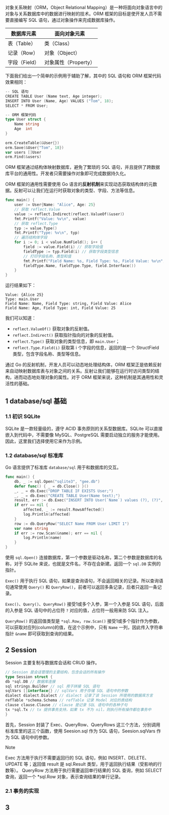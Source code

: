 对象关系映射（ORM，Object Relational Mapping）是一种将面向对象语言中的对象与关系数据库中的数据进行映射的技术。ORM 框架的目标是使开发人员不需要直接编写 SQL 语句，通过对象操作来完成数据库操作。

| 数据库元素     | 面向对象元素         |
| --------- | -------------- |
| 表（Table）  | 类（Class）       |
| 记录（Row）   | 对象（Object）     |
| 字段（Field） | 对象属性（Property） |

下面我们给出一个简单的示例用于辅助了解，其中的 SQL 语句和 ORM 框架代码效果相同：

```go
-- SQL 语句
CREATE TABLE User (Name text, Age integer);  
INSERT INTO User (Name, Age) VALUES ("Tom", 18);  
SELECT * FROM User;

-- ORM 框架代码
type User struct {  
    Name string  
    Age  int  
}  
  
orm.CreateTable(&User{})  
orm.Save(&User{"Tom", 18})  
var users []User  
orm.Find(&users)
```

ORM 框架通过结构体映射数据库，避免了繁琐的 SQL 语句，并且提供了跨数据库平台的通用性。开发者只需要操作对象即可完成数据持久化。

ORM 框架的通用性需要使用 Go 语言的**反射机制**来实现动态获取结构体的元数据。反射可以让我们在运行时获取对象的类型、字段、方法等信息。

```go
func main() {
    user := User{Name: "Alice", Age: 25}
    // 获取 reflect.Value
    value := reflect.Indirect(reflect.ValueOf(&user)）
    fmt.Printf("Value: %v\n", value)
    // 获取 reflect.Type
    typ := value.Type()
    fmt.Printf("Type: %v\n", typ)
    // 遍历结构体字段
    for i := 0; i < value.NumField(); i++ {
        field := value.Field(i) // 获取字段值
        fieldType := typ.Field(i) // 获取字段类型信息
        // 打印字段名称、类型和值
        fmt.Printf("Field Name: %s, Field Type: %s, Field Value: %v\n",
        fieldType.Name, fieldType.Type, field.Interface())
    }
}
```

运行结果如下：

```
Value: {Alice 25}
Type: main.User
Field Name: Name, Field Type: string, Field Value: Alice
Field Name: Age, Field Type: int, Field Value: 25
```

我们可以知道：
- `reflect.ValueOf()` 获取对象的反射值。
- `reflect.Indirect()` 获取指针指向的对象的反射值。
- `reflect.Type()` 获取对象的类型信息，即 `main.User`；
- `reflect.Type.Field(i)` 获取第 i 个字段的信息，返回的是一个 StructField 类型，包含字段名称、类型等信息。

通过 Go 的反射机制，开发人员可以动态地处理结构体，ORM 框架正是依赖反射来自动映射数据库表与对象之间的关系。反射让我们能够在运行时访问类型的结构，进而动态地处理对象的属性。对于 ORM 框架来说，这种机制是其通用性和灵活性的基础。

## 1 database/sql 基础

### 1.1 初识 SQLite

SQLite 是一款轻量级的，遵守 ACID 事务原则的关系型数据库。SQLite 可以直接嵌入到代码中，不需要像 MySQL、PostgreSQL 需要启动独立的服务才能使用。因此，这里我们选择使用它来作为示例。

### 1.2 database/sql 标准库

Go 语言提供了标准库 `database/sql` 用于和数据库的交互。

```go
func main() {
    db, _ := sql.Open("sqlite3", "gee.db")
    defer func() { _ = db.Close() }()
    _, _ = db.Exec("DROP TABLE IF EXISTS User;")
    _, _ = db.Exec("CREATE TABLE User(Name text);")
    result, err := db.Exec("INSERT INTO User(`Name`) values (?), (?)", "Tom", "Sam")
    if err == nil {
        affected, _ := result.RowsAffected()
        log.Println(affected)
    }
    row := db.QueryRow("SELECT Name FROM User LIMIT 1")
    var name string
    if err := row.Scan(&name); err == nil {
        log.Println(name)
    }
}
```

使用 `sql.Open()` 连接数据库，第一个参数是驱动名称，第二个参数是数据库的名称，对于 SQLite 来说，也就是文件名，不存在会新建。返回一个 `sql.DB` 实例的指针。

`Exec()` 用于执行 SQL 语句，如果是查询语句，不会返回相关的记录。所以查询语句通常使用 `Query()` 和 `QueryRow()`，前者可以返回多条记录，后者只返回一条记录。

`Exec()`、`Query()`、`QueryRow()` 接受1或多个入参，第一个入参是 SQL 语句，后面的入参是 SQL 语句中的占位符 `?` 对应的值，占位符一般用来防 SQL 注入。

`QueryRow()` 的返回值类型是 `*sql.Row`，`row.Scan()` 接受1或多个指针作为参数，可以获取对应列(column)的值，在这个示例中，只有 `Name` 一列，因此传入字符串指针 `&name` 即可获取到查询的结果。

## 2 Session

Session 主要复制与数据库会话和 CRUD 操作。

```go
// Session 是会话管理的主要结构，包含会话的所有操作
type Session struct {
db *sql.DB // 数据库连接
sql strings.Builder // sql 用于拼接 SQL 语句
sqlVars []interface{} // sqlVars 用于存储 SQL 语句中的参数
dialect dialect.Dialect // dialect 记录了该 Session 所使用的数据库方言
refTable *schema.Schema // refTable 记录 Model 对应的表结构
clause clause.Clause // clause 是记录 SQL 语句中的各种子句
tx *sql.Tx // tx 提供事务支持，如果 tx 不为 nil，则执行所有操作都在事务中
}
```

首先，Session 封装了 Exec、QueryRow、QueryRows 这三个方法，分别调用标准库里的这三个函数，使用 Seesion.sql 作为 SQL 语句，Seesion.sqlVars 作为 SQL 语句中的参数。

> [!NOTE]
> Exec 方法用于执行不需要返回行的 SQL 语句，例如 INSERT、DELETE、UPDATE 等；返回值 result 是 sql.Result 类型，用于返回执行结果（受影响的行数等）。
> QueryRow 方法用于执行需要返回单行结果的 SQL 查询，例如 SELECT 查询，返回一个 \*sql.Row 对象，表示查询结果的单行记录。

### 2.1 事务的实现



## 3 